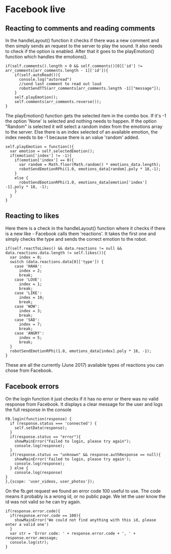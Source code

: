 # Facebook live
## Reacting to comments and reading comments
In the handleLayout() function it checks if there was a new comment and then simply sends an request to the server to play the sound. It also needs to check if the option is enabled. After that it goes to the playEmotion() function which handles the emotions().

```
if(self.comments().length > 0 && self.comments()[0]['id'] != arr_comments[arr_comments.length - 1]['id']){
    if(self.autoRead()){
      console.log("autoread")
      //send last comment to read out loud
      robotSendTTS(arr_comments[arr_comments.length -1]["message"]);
    }
    self.playEmotion();
    self.comments(arr_comments.reverse());
}
```
The playEmotion() function gets the selected item in the combo box. If it's -1 the option 'None' is selected and nothing needs to happen. If the option "Random" is selected it will select a random index from the emotions array to the server. Else there is an index selected of an available emotion, the index needs to be -1 because there is an value 'random' added.

```
self.playEmotion = function(){
  var emotion = self.selectedEmotion();
  if(emotion['index'] != -1){
    if(emotion['index'] == 0){
      var random = Math.floor(Math.random() * emotions_data.length);
      robotSendEmotionRPhi(1.0, emotions_data[random].poly * 18,-1);
    }
    else {
      robotSendEmotionRPhi(1.0, emotions_data[emotion['index'] -1].poly * 18, -1);
    }
  }
}
```

## Reacting to likes
Here there is a check in the handleLayout() function where it checks if there is a new like - Facebook calls them 'reactions'. It takes the first one and simply checks the type and sends the correct emotion to the robot.

```
if(self.reactToLikes() && data.reactions != null && data.reactions.data.length != self.likes()){
  var index = 0;
  switch (data.reactions.data[0]['type']) {
    case 'HAHA':
      index = 2;
      break;
    case 'LOVE':
      index = 1;
      break;
    case 'LIKE':
      index = 10;
      break;
    case 'WOW':
      index = 3;
      break;
    case 'SAD':
      index = 7;
      break;
    case 'ANGRY':
      index = 5;
      break;
  }
  robotSendEmotionRPhi(1.0, emotions_data[index].poly * 18, -1);
}
```
These are all the currently (June 2017) available types of reactions you can chose from Facebook.

## Facebook errors

On the login function it just checks if it has no error or there was no valid response from Facebook. It displays a clear message for the user and logs the full response in the console
```
FB.login(function(response) {
  if (response.status === 'connected') {
    self.setData(response);
  }
  if(response.status == "error"){
    showMainError("Failed to login, please try again");
    console.log(response);
  }
  if(response.status == "unknown" && response.authResponse == null){
    showMainError('Failed to login, please try again');
    console.log(response);
  } else {
    console.log(response)
}
},{scope: 'user_videos, user_photos'});
```

On the fb.get request we found an error code 100 useful to use. The code means it probably is a wrong id, or no public page. We let the user know the id was not valid so he can try again.
```
if(response.error.code){
  if(response.error.code == 100){
    showMainError('We could not find anything with this id, please enter a valid one')
  }
  var str = 'Error code: ' + response.error.code + ', ' + response.error.message;
  console.log(str);
}
```
